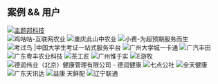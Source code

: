 ## 案例 && 用户

[![主题邦科技][0]](http://zhutibang.cn)  
![鸡咕咕-互联网农业][1] 
![重庆此山中农业][2] 
![小费-为超预期服务而生][3]
![考过鸟 |中国大学生考证一站式服务平台][5]
![广州大学城一卡通][6]
![广汽丰田][7]
![广东粤丰农业科技][8]
![茶工匠][9]
![广州惟于实][10]
![E游牧][11]
![德润伟业（北京）健康管理有限公司 - 德润健康][12]
![七点公社][13]
![全天健康][14]
![广东天讯达][15]
![益康 天鲜配][16]
![辽宁联通][17]


[0]: https://dn-coding-net-production-pp.qbox.me/da8e8b23-f828-4f13-9465-d5442890845c.png
[1]: https://dn-coding-net-production-pp.qbox.me/93eaaf4e-a6f4-4c19-9ea7-0ddc0c8463de.png
[2]: https://dn-coding-net-production-pp.qbox.me/6af1d882-aad2-41bc-917e-a1862dff4096.png
[3]: https://dn-coding-net-production-pp.qbox.me/ea0d288c-d209-4bf8-a161-79485eae0006.png
[4]: http://xiaofeiapp.com/
[5]: https://dn-coding-net-production-pp.qbox.me/cb23311e-4b13-4e95-b16f-2e1413e62449.png
[6]: https://dn-coding-net-production-pp.qbox.me/6d1db4af-b182-48c5-9205-8f9d0971be66.png
[7]: https://dn-coding-net-production-pp.qbox.me/1ff380f0-48a1-4c07-bd4b-1c9de957b3a9.png
[8]: https://dn-coding-net-production-pp.qbox.me/66b8127d-3521-4b88-a6ca-71adcd422b80.png
[9]: https://dn-coding-net-production-pp.qbox.me/d36210f7-409b-4524-8383-fe7f01516b8e.png
[10]: https://dn-coding-net-production-static.qbox.me/380095a4-a820-4331-8a2e-faa506b3e013.jpeg
[11]: https://dn-coding-net-production-pp.qbox.me/141018e9-1ac0-4f1d-a01a-709e29ced03b.png
[12]: https://dn-coding-net-production-pp.qbox.me/528b9be1-1be6-4272-8c95-4679bd2e9cb1.png
[13]: https://dn-coding-net-production-pp.qbox.me/187d349d-8538-4e4a-ab8d-b94e67ddc577.png
[14]: https://dn-coding-net-production-pp.qbox.me/e3ebf98d-87d6-4bd5-9c4e-c4bcb0bc5f99.jpg
[15]: https://dn-coding-net-production-pp.qbox.me/83543636-19fe-4384-8234-f7b77c6a1ce3.png
[16]: https://dn-coding-net-production-pp.qbox.me/5c89dd48-9d6e-4107-b25a-9700ee2d0f60.png
[17]: https://dn-coding-net-production-pp.qbox.me/91d1ad20-ef26-4463-bcbf-9b3af0c174d4.png
